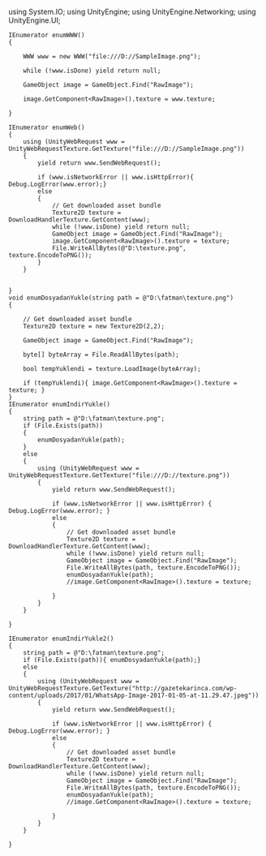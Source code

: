 using System.IO;
using UnityEngine;
using UnityEngine.Networking;
using UnityEngine.UI;

    IEnumerator enumWWW()
    {
    
        WWW www = new WWW("file:///D://SampleImage.png");
        
        while (!www.isDone) yield return null;
            
        GameObject image = GameObject.Find("RawImage");
        
        image.GetComponent<RawImage>().texture = www.texture;
        
    }

    IEnumerator enumWeb()
    {
        using (UnityWebRequest www = UnityWebRequestTexture.GetTexture("file:///D://SampleImage.png"))
        {
            yield return www.SendWebRequest();

            if (www.isNetworkError || www.isHttpError){ Debug.LogError(www.error);}
            else
            {
                // Get downloaded asset bundle
                Texture2D texture = DownloadHandlerTexture.GetContent(www);
                while (!www.isDone) yield return null;
                GameObject image = GameObject.Find("RawImage");
                image.GetComponent<RawImage>().texture = texture;
                File.WriteAllBytes(@"D:\texture.png", texture.EncodeToPNG());
            }
        }

        
    }
    void enumDosyadanYukle(string path = @"D:\fatman\texture.png")
    {

        // Get downloaded asset bundle
        Texture2D texture = new Texture2D(2,2);

        GameObject image = GameObject.Find("RawImage");

        byte[] byteArray = File.ReadAllBytes(path);

        bool tempYuklendi = texture.LoadImage(byteArray);

        if (tempYuklendi){ image.GetComponent<RawImage>().texture = texture; }
    }
    IEnumerator enumIndirYukle()
    {
        string path = @"D:\fatman\texture.png";
        if (File.Exists(path))
        {
            enumDosyadanYukle(path);
        }
        else
        {
            using (UnityWebRequest www = UnityWebRequestTexture.GetTexture("file:///D://texture.png"))
            {
                yield return www.SendWebRequest();

                if (www.isNetworkError || www.isHttpError) { Debug.LogError(www.error); }
                else
                {
                    // Get downloaded asset bundle
                    Texture2D texture = DownloadHandlerTexture.GetContent(www);
                    while (!www.isDone) yield return null;
                    GameObject image = GameObject.Find("RawImage");
                    File.WriteAllBytes(path, texture.EncodeToPNG());
                    enumDosyadanYukle(path);
                    //image.GetComponent<RawImage>().texture = texture;

                }
            }
        }
        
    }

    IEnumerator enumIndirYukle2()
    {
        string path = @"D:\fatman\texture.png";
        if (File.Exists(path)){ enumDosyadanYukle(path);}
        else
        {
            using (UnityWebRequest www = UnityWebRequestTexture.GetTexture("http://gazetekarinca.com/wp-content/uploads/2017/01/WhatsApp-Image-2017-01-05-at-11.29.47.jpeg"))
            {
                yield return www.SendWebRequest();

                if (www.isNetworkError || www.isHttpError) { Debug.LogError(www.error); }
                else
                {
                    // Get downloaded asset bundle
                    Texture2D texture = DownloadHandlerTexture.GetContent(www);
                    while (!www.isDone) yield return null;
                    GameObject image = GameObject.Find("RawImage");
                    File.WriteAllBytes(path, texture.EncodeToPNG());
                    enumDosyadanYukle(path);
                    //image.GetComponent<RawImage>().texture = texture;

                }
            }
        }

    }
